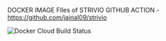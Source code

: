 DOCKER IMAGE FIles of STRIVIO GITHUB ACTION - https://github.com/jainal09/strivio

![Docker Cloud Build Status](https://img.shields.io/docker/cloud/build/jainal09/strivio)
